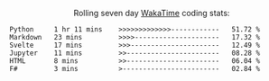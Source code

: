 <!--<p align="center">
  <img width="auto" src ="https://github-readme-stats.vercel.app/api/top-langs/?username=syrkis&layout=compact&hide_border=true&theme=darcula&bg_color=00000000&langs_count=6&hide=jupyter%20notebook,JavaScript,HTML" width = 400>
      <img src ="https://github-readme-streak-stats.herokuapp.com?user=syrkis&theme=darcula&hide_border=true&background=FFFFFF00" width = 400>

</p>-->
<p align="center">Rolling seven day <a href='https://wakatime.com/'> WakaTime</a> coding stats:</p>
<!--START_SECTION:waka-->

```text
Python     1 hr 11 mins    >>>>>>>>>>>>>------------   51.72 %
Markdown   23 mins         >>>>---------------------   17.32 %
Svelte     17 mins         >>>----------------------   12.49 %
Jupyter    11 mins         >>-----------------------   08.28 %
HTML       8 mins          >>-----------------------   06.04 %
F#         3 mins          >------------------------   02.84 %
```

<!--END_SECTION:waka-->
